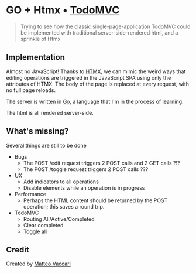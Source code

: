 # GO + Htmx • [TodoMVC](http://todomvc.com)

> Trying to see how the classic single-page-application TodoMVC could be implemented with traditional server-side-rendered
> html, and a sprinkle of Htmx


## Implementation

Almost no JavaScript!  Thanks to [HTMX](https://htmx.org/), we can mimic the weird ways that editing operations are
triggered in the JavaScript SPA using only the attributes of HTMX.  The body of the page is replaced at every request, 
with no full page reloads.

The server is written in [Go](https://go.dev/), a language that I'm in the process of learning.

The html is all rendered server-side.

## What's missing?

Several things are still to be done

* Bugs
  * The POST /edit request triggers 2 POST calls and 2 GET calls ?!?
  * The POST /toggle request triggers 2 POST calls ???
* UX
  * Add indicators to all operations
  * Disable elements while an operation is in progress
* Performance
  * Perhaps the HTML content should be returned by the POST operation; this saves a round trip.
* TodoMVC
  * Routing All/Active/Completed
  * Clear completed
  * Toggle all

## Credit

Created by [Matteo Vaccari](https://matteo.vaccari.name)
